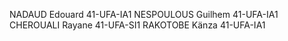 NADAUD Edouard 41-UFA-IA1
NESPOULOUS Guilhem 41-UFA-IA1
CHEROUALI Rayane 41-UFA-SI1
RAKOTOBE Känza 41-UFA-IA1